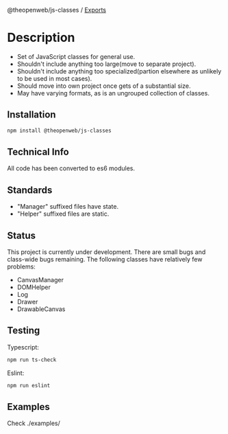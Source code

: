 @theopenweb/js-classes / [Exports](modules.md)

# Description

* Set of JavaScript classes for general use.
* Shouldn't include anything too large(move to separate project).
* Shouldn't include anything too specialized(partion elsewhere as unlikely to be used in most cases).
* Should move into own project once gets of a substantial size.
* May have varying formats, as is an ungrouped collection of classes.

## Installation

```bash
npm install @theopenweb/js-classes
```

## Technical Info

All code has been converted to es6 modules.

## Standards

* "Manager" suffixed files have state.
* "Helper" suffixed files are static.

## Status

This project is currently under development. There are small bugs and class-wide bugs remaining. The following classes have relatively few problems:  

* CanvasManager
* DOMHelper
* Log
* Drawer
* DrawableCanvas

## Testing

Typescript:

```bash
npm run ts-check
```

Eslint:

```bash
npm run eslint
```

## Examples

Check ./examples/
